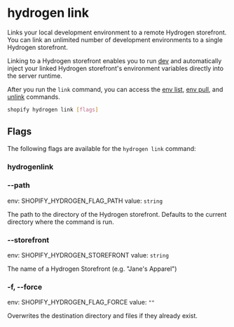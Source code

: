 # hydrogen link

Links your local development environment to a remote Hydrogen storefront. You can link an unlimited number of development environments to a single Hydrogen storefront.

  Linking to a Hydrogen storefront enables you to run [dev](https://shopify.dev/docs/api/shopify-cli/hydrogen/hydrogen-dev) and automatically inject your linked Hydrogen storefront's environment variables directly into the server runtime.

  After you run the `link` command, you can access the [env list](https://shopify.dev/docs/api/shopify-cli/hydrogen/hydrogen-env-list), [env pull](https://shopify.dev/docs/api/shopify-cli/hydrogen/hydrogen-env-pull), and [unlink](https://shopify.dev/docs/api/shopify-cli/hydrogen/hydrogen-unlink) commands.

```bash
shopify hydrogen link [flags]
```

## Flags

The following flags are available for the `hydrogen link` command:

### hydrogenlink

### --path <value>

env: SHOPIFY_HYDROGEN_FLAG_PATH
value: `string`

The path to the directory of the Hydrogen storefront. Defaults to the current directory where the command is run.

### --storefront <value>

env: SHOPIFY_HYDROGEN_STOREFRONT
value: `string`

The name of a Hydrogen Storefront (e.g. "Jane's Apparel")

### -f, --force

env: SHOPIFY_HYDROGEN_FLAG_FORCE
value: `""`

Overwrites the destination directory and files if they already exist.

